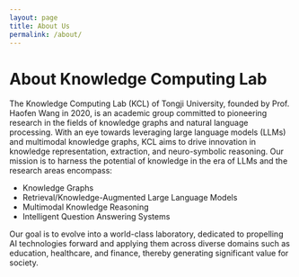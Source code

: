 ```yaml
---
layout: page
title: About Us
permalink: /about/
---
```


# About Knowledge Computing Lab

The Knowledge Computing Lab (KCL) of Tongji University, founded by Prof. Haofen Wang in 2020, is an academic group committed to pioneering research in the fields of knowledge graphs and natural language processing. With an eye towards leveraging large language models (LLMs) and multimodal knowledge graphs, KCL aims to drive innovation in knowledge representation, extraction, and neuro-symbolic reasoning. Our mission is to harness the potential of knowledge in the era of LLMs and the research areas encompass:

- Knowledge Graphs
- Retrieval/Knowledge-Augmented Large Language Models
- Multimodal Knowledge Reasoning
- Intelligent Question Answering Systems

Our goal is to evolve into a world-class laboratory, dedicated to propelling AI technologies forward and applying them across diverse domains such as education, healthcare, and finance, thereby generating significant value for society.
